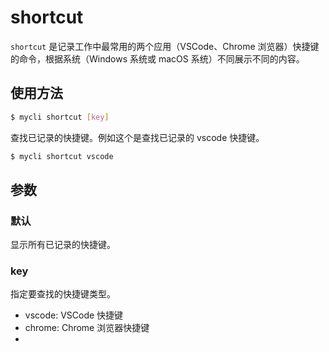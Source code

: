 # shortcut

`shortcut` 是记录工作中最常用的两个应用（VSCode、Chrome 浏览器）快捷键的命令，根据系统（Windows 系统或 macOS 系统）不同展示不同的内容。

## 使用方法

```bash
$ mycli shortcut [key]
```

查找已记录的快捷键。例如这个是查找已记录的 vscode 快捷键。

```bash
$ mycli shortcut vscode
```

## 参数

### 默认

显示所有已记录的快捷键。

### key

指定要查找的快捷键类型。

-   vscode: VSCode 快捷键
-   chrome: Chrome 浏览器快捷键
-   [key]: 关键字
